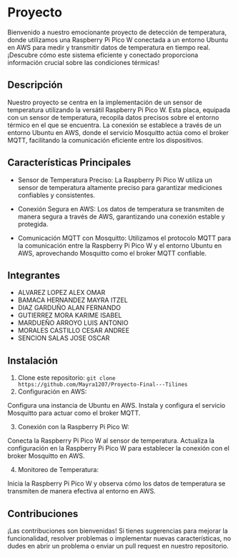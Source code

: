 # Proyecto

Bienvenido a nuestro emocionante proyecto de detección de temperatura, donde utilizamos una Raspberry Pi Pico W conectada a un entorno Ubuntu en AWS para medir y transmitir datos de temperatura en tiempo real. ¡Descubre cómo este sistema eficiente y conectado proporciona información crucial sobre las condiciones térmicas!

## Descripción

Nuestro proyecto se centra en la implementación de un sensor de temperatura utilizando la versátil Raspberry Pi Pico W. Esta placa, equipada con un sensor de temperatura, recopila datos precisos sobre el entorno térmico en el que se encuentra. La conexión se establece a través de un entorno Ubuntu en AWS, donde el servicio Mosquitto actúa como el broker MQTT, facilitando la comunicación eficiente entre los dispositivos.
## Características Principales

- Sensor de Temperatura Preciso: La Raspberry Pi Pico W utiliza un sensor de temperatura altamente preciso para garantizar mediciones confiables y consistentes.

- Conexión Segura en AWS: Los datos de temperatura se transmiten de manera segura a través de AWS, garantizando una conexión estable y protegida.

- Comunicación MQTT con Mosquitto: Utilizamos el protocolo MQTT para la comunicación entre la Raspberry Pi Pico W y el entorno Ubuntu en AWS, aprovechando Mosquitto como el broker MQTT confiable.

## Integrantes

- ALVAREZ LOPEZ ALEX OMAR
- BAMACA HERNANDEZ MAYRA ITZEL
- DIAZ GARDUÑO ALAN FERNANDO
- GUTIERREZ MORA KARIME ISABEL
- MARDUEÑO ARROYO LUIS ANTONIO
- MORALES CASTILLO CESAR ANDREE
- SENCION SALAS JOSE OSCAR

## Instalación

1. Clone este repositorio: `git clone https://github.com/Mayra1207/Proyecto-Final---Tilines`
2. Configuración en AWS:

  Configura una instancia de Ubuntu en AWS.
  Instala y configura el servicio Mosquitto para actuar como el broker MQTT.

3. Conexión con la Raspberry Pi Pico W:

  Conecta la Raspberry Pi Pico W al sensor de temperatura.
  Actualiza la configuración en la Raspberry Pi Pico W para establecer la conexión con el broker Mosquitto en AWS.

4. Monitoreo de Temperatura:

  Inicia la Raspberry Pi Pico W y observa cómo los datos de temperatura se transmiten de manera efectiva al entorno en AWS.

## Contribuciones

¡Las contribuciones son bienvenidas! Si tienes sugerencias para mejorar la funcionalidad, resolver problemas o implementar nuevas características, no dudes en abrir un problema o enviar un pull request en nuestro repositorio.

